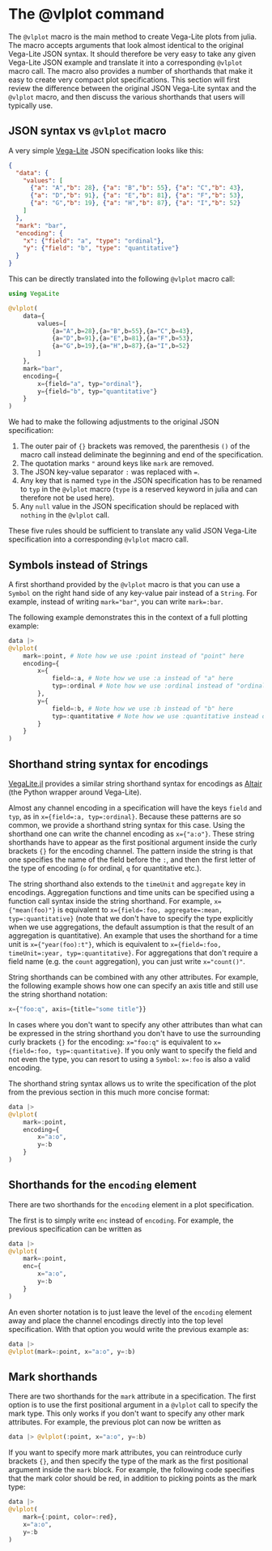 # The @vlplot command

The `@vlplot` macro is the main method to create Vega-Lite plots from julia. The macro accepts arguments that look almost identical to the original Vega-Lite JSON syntax. It should therefore be very easy to take any given Vega-Lite JSON example and translate it into a corresponding `@vlplot` macro call. The macro also provides a number of shorthands that make it easy to create very compact plot specifications. This section will first review the difference between the original JSON Vega-Lite syntax and the `@vlplot` macro, and then discuss the various shorthands that users will typically use.

## JSON syntax vs `@vlplot` macro

A very simple [Vega-Lite](https://vega.github.io/vega-lite/) JSON specification looks like this:

```json
{
  "data": {
    "values": [
      {"a": "A","b": 28}, {"a": "B","b": 55}, {"a": "C","b": 43},
      {"a": "D","b": 91}, {"a": "E","b": 81}, {"a": "F","b": 53},
      {"a": "G","b": 19}, {"a": "H","b": 87}, {"a": "I","b": 52}
    ]
  },
  "mark": "bar",
  "encoding": {
    "x": {"field": "a", "type": "ordinal"},
    "y": {"field": "b", "type": "quantitative"}
  }
}
```

This can be directly translated into the following `@vlplot` macro call:

```julia
using VegaLite

@vlplot(
    data={
        values=[
            {a="A",b=28},{a="B",b=55},{a="C",b=43},
            {a="D",b=91},{a="E",b=81},{a="F",b=53},
            {a="G",b=19},{a="H",b=87},{a="I",b=52}
        ]
    },
    mark="bar",
    encoding={
        x={field="a", typ="ordinal"},
        y={field="b", typ="quantitative"}
    }
)
```

We had to make the following adjustments to the original JSON specification:
1. The outer pair of `{}` brackets was removed, the parenthesis `()` of the macro call instead deliminate the beginning and end of the specification.
2. The quotation marks `"` around keys like `mark` are removed.
3. The JSON key-value separator `:` was replaced with `=`.
4. Any key that is named `type` in the JSON specification has to be renamed to `typ` in the `@vlplot` macro (`type` is a reserved keyword in julia and can therefore not be used here).
5. Any `null` value in the JSON specification should be replaced with `nothing` in the `@vlplot` call.

These five rules should be sufficient to translate any valid JSON Vega-Lite specification into a corresponding `@vlplot` macro call.

## Symbols instead of Strings

A first shorthand provided by the `@vlplot` macro is that you can use a `Symbol` on the right hand side of any key-value pair instead of a `String`. For example, instead of writing `mark="bar"`, you can write `mark=:bar`.

The following example demonstrates this in the context of a full plotting example:

```julia
data |>
@vlplot(
    mark=:point, # Note how we use :point instead of "point" here
    encoding={
        x={
            field=:a, # Note how we use :a instead of "a" here
            typ=:ordinal # Note how we use :ordinal instead of "ordinal" here
        },
        y={
            field=:b, # Note how we use :b instead of "b" here
            typ=:quantitative # Note how we use :quantitative instead of "quantitative" here
        }
    }
)
```

## Shorthand string syntax for encodings

[VegaLite.jl](https://github.com/queryverse/VegaLite.jl) provides a similar string shorthand syntax for encodings as [Altair](https://altair-viz.github.io/) (the Python wrapper around Vega-Lite).

Almost any channel encoding in a specification will have the keys `field` and `typ`, as in `x={field=:a, typ=:ordinal}`. Because these patterns are so common, we provide a shorthand string syntax for this case. Using the shorthand one can write the channel encoding as `x={"a:o"}`. These string shorthands have to appear as the first positional argument inside the curly brackets `{}` for the encoding channel. The pattern inside the string is that one specifies the name of the field before the `:`, and then the first letter of the type of encoding (`o` for ordinal, `q` for quantitative etc.).

The string shorthand also extends to the `timeUnit` and `aggregate` key in encodings. Aggregation functions and time units can be specified using a function call syntax inside the string shorthand. For example, `x={"mean(foo)"}` is equivalent to `x={field=:foo, aggregate=:mean, typ=:quantitative}` (note that we don't have to specify the type explicitly when we use aggregations, the default assumption is that the result of an aggregation is quantitative). An example that uses the shorthand for a time unit is `x={"year(foo):t"}`, which is equivalent to `x={field=:foo, timeUnit=:year, typ=:quantitative}`. For aggregations that don't require a field name (e.g. the `count` aggregation), you can just write `x="count()"`.

String shorthands can be combined with any other attributes. For example, the following example shows how one can specify an axis title and still use the string shorthand notation:

```julia
x={"foo:q", axis={title="some title"}}
```

In cases where you don't want to specify any other attributes than what can be expressed in the string shorthand you don't have to use the surrounding curly brackets `{}` for the encoding: `x="foo:q"` is equivalent to `x={field=:foo, typ=:quantitative}`. If you only want to specify the field and not even the type, you can resort to using a `Symbol`: `x=:foo` is also a valid encoding.

The shorthand string syntax allows us to write the specification of the plot from the previous section in this much more concise format:

```julia
data |>
@vlplot(
    mark=:point,
    encoding={
        x="a:o",
        y=:b
    }
)
```

## Shorthands for the `encoding` element

There are two shorthands for the `encoding` element in a plot specification.

The first is to simply write `enc` instead of `encoding`. For example, the previous specification can be written as

```julia
data |>
@vlplot(
    mark=:point,
    enc={
        x="a:o",
        y=:b
    }
)
```

An even shorter notation is to just leave the level of the `encoding` element away and place the channel encodings directly into the top level specification. With that option you would write the previous example as:

```julia
data |>
@vlplot(mark=:point, x="a:o", y=:b)
```

## Mark shorthands

There are two shorthands for the `mark` attribute in a specification. The first option is to use the first positional argument in a `@vlplot` call to specify the mark type. This only works if you don't want to specify any other mark attributes. For example, the previous plot can now be written as

```julia
data |> @vlplot(:point, x="a:o", y=:b)
```

If you want to specify more mark attributes, you can reintroduce curly brackets `{}`, and then specify the type of the mark as the first positional argument inside the `mark` block. For example, the following code specifies that the mark color should be red, in addition to picking points as the mark type:

```julia
data |>
@vlplot(
    mark={:point, color=:red},
    x="a:o",
    y=:b
)
```
